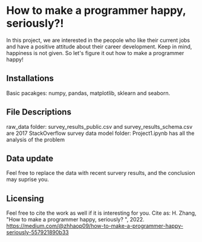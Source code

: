 # How to make a programmer happy, seriously?!

In this project, we are interested in the peopole who like their current jobs and have a positive attitude about their career development. Keep in mind, happiness is not given. So let's figure it out how to make a programmer happy! 

## Installations

Basic pacakges: numpy, pandas, matplotlib, sklearn and seaborn. 

## File Descriptions
raw_data folder: survey_results_public.csv and survey_results_schema.csv are 2017 StackOverflow survey data 
model folder: Project1.ipynb has all the analysis of the problem

## Data update
Feel free to replace the data with recent survery results, and the conclusion may suprise you. 

## Licensing
Feel free to cite the work as well if it is interesting for you. Cite as: H. Zhang, "How to make a programmer happy, seriously? ", 2022. https://medium.com/@zhhaop09/how-to-make-a-programmer-happy-seriously-557921890b33


